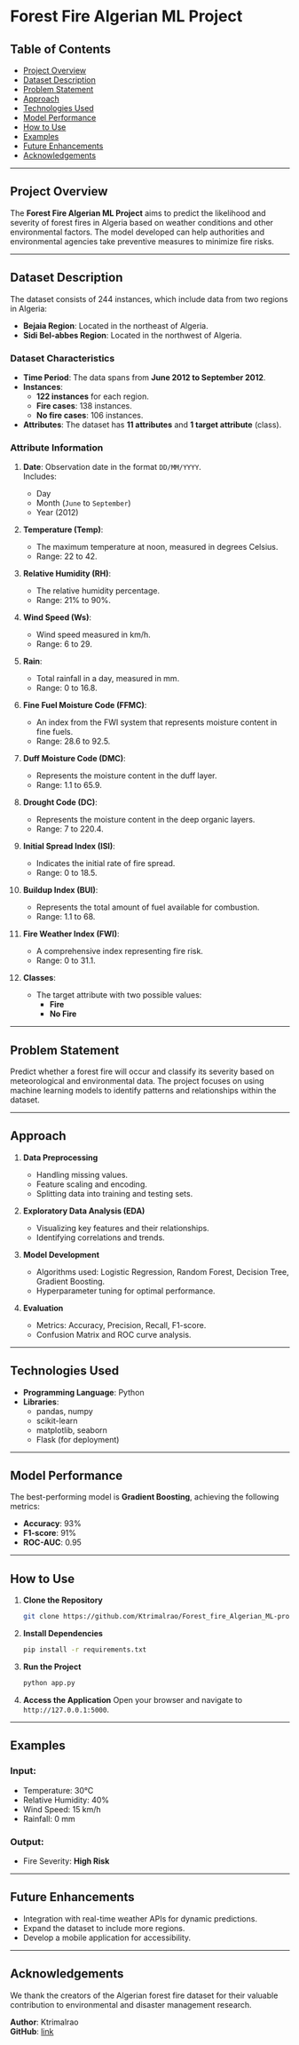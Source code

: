 # Forest Fire Algerian ML Project

## Table of Contents
- [Project Overview](#project-overview)
- [Dataset Description](#dataset-description)
- [Problem Statement](#problem-statement)
- [Approach](#approach)
- [Technologies Used](#technologies-used)
- [Model Performance](#model-performance)
- [How to Use](#how-to-use)
- [Examples](#examples)
- [Future Enhancements](#future-enhancements)
- [Acknowledgements](#acknowledgements)

---

## Project Overview
The **Forest Fire Algerian ML Project** aims to predict the likelihood and severity of forest fires in Algeria based on weather conditions and other environmental factors. The model developed can help authorities and environmental agencies take preventive measures to minimize fire risks.

---

## Dataset Description
The dataset consists of 244 instances, which include data from two regions in Algeria:

- **Bejaia Region**: Located in the northeast of Algeria.
- **Sidi Bel-abbes Region**: Located in the northwest of Algeria.

### Dataset Characteristics

- **Time Period**: The data spans from **June 2012 to September 2012**.
- **Instances**: 
  - **122 instances** for each region. 
  - **Fire cases**: 138 instances.
  - **No fire cases**: 106 instances.
- **Attributes**: The dataset has **11 attributes** and **1 target attribute** (class).

### Attribute Information

1. **Date**: Observation date in the format `DD/MM/YYYY`.  
   Includes:
   - Day
   - Month (`June` to `September`)
   - Year (2012)

2. **Temperature (Temp)**:  
   - The maximum temperature at noon, measured in degrees Celsius.  
   - Range: 22 to 42.

3. **Relative Humidity (RH)**:  
   - The relative humidity percentage.  
   - Range: 21% to 90%.

4. **Wind Speed (Ws)**:  
   - Wind speed measured in km/h.  
   - Range: 6 to 29.

5. **Rain**:  
   - Total rainfall in a day, measured in mm.  
   - Range: 0 to 16.8.

6. **Fine Fuel Moisture Code (FFMC)**:  
   - An index from the FWI system that represents moisture content in fine fuels.  
   - Range: 28.6 to 92.5.

7. **Duff Moisture Code (DMC)**:  
   - Represents the moisture content in the duff layer.  
   - Range: 1.1 to 65.9.

8. **Drought Code (DC)**:  
   - Represents the moisture content in the deep organic layers.  
   - Range: 7 to 220.4.

9. **Initial Spread Index (ISI)**:  
   - Indicates the initial rate of fire spread.  
   - Range: 0 to 18.5.

10. **Buildup Index (BUI)**:  
    - Represents the total amount of fuel available for combustion.  
    - Range: 1.1 to 68.

11. **Fire Weather Index (FWI)**:  
    - A comprehensive index representing fire risk.  
    - Range: 0 to 31.1.

12. **Classes**:  
    - The target attribute with two possible values:  
      - **Fire**
      - **No Fire**

---

## Problem Statement
Predict whether a forest fire will occur and classify its severity based on meteorological and environmental data. The project focuses on using machine learning models to identify patterns and relationships within the dataset.

---

## Approach
1. **Data Preprocessing**
   - Handling missing values.
   - Feature scaling and encoding.
   - Splitting data into training and testing sets.

2. **Exploratory Data Analysis (EDA)**
   - Visualizing key features and their relationships.
   - Identifying correlations and trends.

3. **Model Development**
   - Algorithms used: Logistic Regression, Random Forest, Decision Tree, Gradient Boosting.
   - Hyperparameter tuning for optimal performance.

4. **Evaluation**
   - Metrics: Accuracy, Precision, Recall, F1-score.
   - Confusion Matrix and ROC curve analysis.

---

## Technologies Used
- **Programming Language**: Python
- **Libraries**: 
  - pandas, numpy
  - scikit-learn
  - matplotlib, seaborn
  - Flask (for deployment)

---

## Model Performance
The best-performing model is **Gradient Boosting**, achieving the following metrics:
- **Accuracy**: 93%
- **F1-score**: 91%
- **ROC-AUC**: 0.95

---

## How to Use

1. **Clone the Repository**
   ```bash
   git clone https://github.com/Ktrimalrao/Forest_fire_Algerian_ML-project.git
   ```

2. **Install Dependencies**
   ```bash
   pip install -r requirements.txt
   ```

3. **Run the Project**
   ```bash
   python app.py
   ```

4. **Access the Application**
   Open your browser and navigate to `http://127.0.0.1:5000`.

---

## Examples

### Input:
- Temperature: 30°C
- Relative Humidity: 40%
- Wind Speed: 15 km/h
- Rainfall: 0 mm

### Output:
- Fire Severity: **High Risk**

---

## Future Enhancements
- Integration with real-time weather APIs for dynamic predictions.
- Expand the dataset to include more regions.
- Develop a mobile application for accessibility.

---

## Acknowledgements
We thank the creators of the Algerian forest fire dataset for their valuable contribution to environmental and disaster management research.

**Author**: Ktrimalrao  
**GitHub**: [link](https://github.com/Ktrimalrao)
